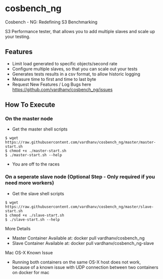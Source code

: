 # cosbench_ng
Cosbench - NG: Redefining S3 Benchmarking


S3 Performance tester, that allows you to add multiple slaves and scale up your testing.

## Features

* Limit load generated to specific objects/second rate
* Configure multiple slaves, so that you can scale out your tests
* Generates tests results in a csv format, to allow historic logging
* Measure time to first and time to last byte
* Request New Features / Log Bugs here https://github.com/vardhanv/cosbench_ng/issues

## How To Execute
### On the master node
* Get the master shell scripts
```
$ wget https://raw.githubusercontent.com/vardhanv/cosbench_ng/master/master-start.sh
$ chmod +x ./master-start.sh
$ ./master-start.sh --help
```
* You are off to the races


### On a seperate slave node (Optional Step - Only required if you need more workers)
* Get the slave shell scripts
```
$ wget https://raw.githubusercontent.com/vardhanv/cosbench_ng/master/slave-start.sh
$ chmod +x ./slave-start.sh
$ ./slave-start.sh --help
```

More Details
* Master Container Available at: docker pull vardhanv/cosbench_ng
* Slave Container Available at: docker pull vardhanv/cosbench_ng-slave

Mac OS-X Known Issue
* Running both containers on the same OS-X host does not work, because of a known issue with UDP connection between two containers on docker for mac
